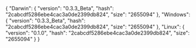 {
  "Darwin": {
    "version": "0.3.3_Beta",
    "hash": "2cabcdf5286ebe4cac3a0de2399db824",
    "size": "2655094"
  },
  "Windows": {
    "version": "0.3.3_Beta",
    "hash": "2cabcdf5286ebe4cac3a0de2399db824",
    "size": "2655094"
  },
  "Linux": {
    "version": "0.1.0",
    "hash": "2cabcdf5286ebe4cac3a0de2399db824",
    "size": "2655094"
  }
}
